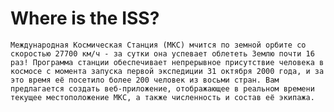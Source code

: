 # Where is the ISS?

`Международная Космическая Станция (МКС) мчится по земной орбите со скоростью 27700
км/ч - за сутки она успевает облететь Землю почти 16 раз! Программа станции обеспечивает
непрерывное присутствие человека в космосе с момента запуска первой экспедиции 31
октября 2000 года, и за это время её посетило более 200 человек из восьми стран.
Вам предлагается создать веб-приложение, отображающее в реальном времени текущее
местоположение МКС, а также численность и состав её экипажа.`
